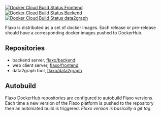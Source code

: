 [![Docker Cloud Build Status Frontend](https://img.shields.io/docker/cloud/build/flaxo/frontend.svg?label=frontend)](https://hub.docker.com/r/flaxo/frontend)
[![Docker Cloud Build Status Backend](https://img.shields.io/docker/cloud/build/flaxo/backend.svg?label=backend)](https://hub.docker.com/r/flaxo/backend)
[![Docker Cloud Build Status data2graph](https://img.shields.io/docker/cloud/build/flaxo/data2graph.svg?label=data2graph)](https://hub.docker.com/r/flaxo/data2graph)

Flaxo is distributed as a set of docker images. Each release or pre-release should have a corresponding docker images 
pushed to DockerHub.

## Repositories

- backend server, [flaxo/backend](https://hub.docker.com/r/flaxo/backend)
- web client server, [flaxo/frontend](https://hub.docker.com/r/flaxo/frontend)
- data2graph tool, [flaxo/data2graph](https://hub.docker.com/r/flaxo/data2graph)

## Autobuild

Flaxo DockerHub repositories are configured to autobuild Flaxo versions. 
Each time a new version of the Flaxo platform is pushed to the repository then an automated build is triggered. 
*Flaxo version is basically a git tag.*
